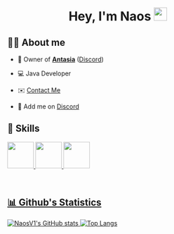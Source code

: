 <h1 align="center">Hey, I'm Naos <img src="https://cdn2.antasia.fr/Naos_logo.png" width="30px"></h1>



## 🙋‍♂️ About me

- 🔔 Owner of **[Antasia](https://antasia.fr)** ([Discord](https://antasia.fr/discord))

- 💻 Java Developer

- <g-emoji class="g-emoji" alias="envelope" fallback-src="https://github.githubassets.com/images/icons/emoji/unicode/2709.png">✉️</g-emoji> <a href="mailto:naos@antasia.fr">Contact Me</a>
- 🤞 Add me on <a href="discord.gg/CA9xxrHk">Discord</a>
    
## 🚀 Skills

<p align="left"> 
    <a href="https://www.java.com/" target="_blank"> <img width="60px" src="https://img.icons8.com/dusk/256/java-coffee-cup-logo.png"/> </a> 
    <a href="https://www.python.org" target="_blank"> <img width="60px" src="https://img.icons8.com/color/48/000000/python.png"/> </a> 
    <a style="padding-right:8px;" href="https://www.mysql.com/" target="_blank"> <img width="60px" src="https://img.icons8.com/fluent/50/000000/mysql-logo.png"/> </a>   
</p>

<br/>

<p align="center">
    <a href="[https://github.com/NaosV1/github-readme-stats](https://streak-stats.demolab.com?user=Sayz&theme=dark&hide_border=true&locale=fr)">
</p>

## 📊 Github's Statistics

![NaosV1's GitHub stats](https://github-readme-stats.vercel.app/api?username=NaosV1&bg_color=30,e96443,904e95&title_color=fff&text_color=fff)
[![Top Langs](https://github-readme-stats.vercel.app/api/top-langs/?username=NaosV1)](https://github.com/NaosV1/github-readme-stats)
